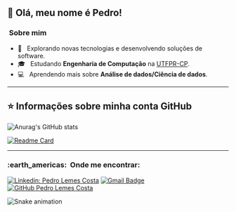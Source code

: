 ## 💜 Olá, meu nome é <strong>Pedro!</strong>

<h3> &nbsp;Sobre mim </h3>

- 🤔 &nbsp; Explorando novas tecnologias e desenvolvendo soluções de software.
- 🎓 &nbsp; Estudando **Engenharia de Computação** na <a href="link da sua faculdade">UTFPR-CP</a>.
- 💻 &nbsp; Aprendendo mais sobre **Análise de dados/Ciência de dados**.

----

## ⭐ Informações sobre minha conta GitHub
![Anurag's GitHub stats](https://github-readme-stats.vercel.app/api?username=PedroLC000&theme=dark&show_icons=true)


[![Readme Card](https://github-readme-stats.vercel.app/api/pin/?username=PedroLC000&repo=github-readme-stats)](https://github.com/anuraghazra/github-readme-stats)


---

<h3> :earth_americas: &nbsp;Onde me encontrar: </h3> 

[![Linkedin: Pedro Lemes Costa](https://img.shields.io/badge/-PedroLemesCosta-blue?style=flat-square&logo=Linkedin&logoColor=white&link=https://www.linkedin.com/in/pedro-lemes-costa-852790200/)](https://www.linkedin.com/in/pedro-lemes-costa-852790200/)
[![Gmail Badge](https://img.shields.io/badge/-pedro.lemes2001@gmail.com-006bed?style=flat-square&logo=Gmail&logoColor=white&link=mailto:pedro.lemes2001@gmail.com)](mailto:pedro.lemes2001@gmail.com)
[![GitHub Pedro Lemes Costa]( https://img.shields.io/github/followers/PedroLC000?label=follow&style=social)](https://github.com/PedroLC000)
  
![Snake animation](https://github.com/PedroLC000/PedroLC000/blob/output/github-contribution-grid-snake.svg)

